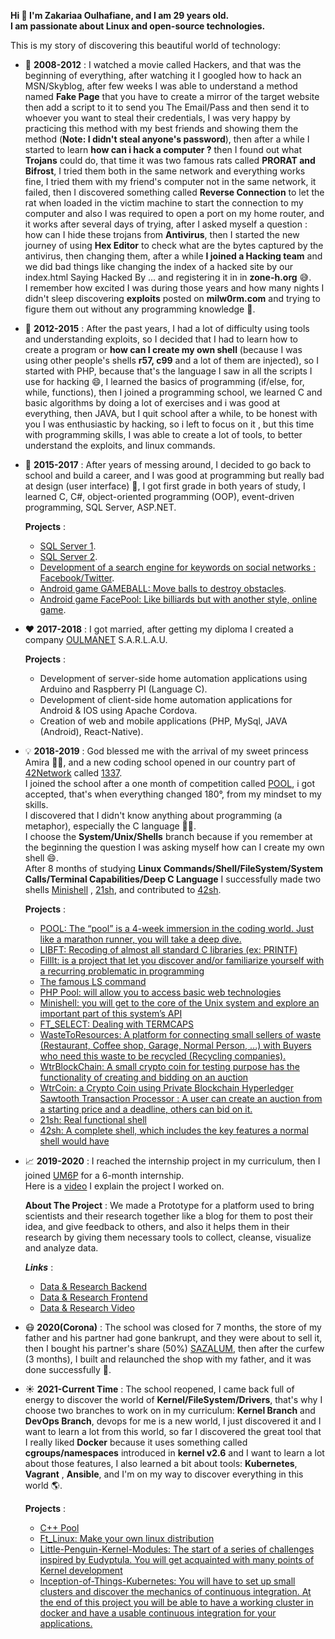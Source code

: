 **Hi 👋 I'm Zakariaa Oulhafiane, and I am 29 years old.**  
**I am passionate about Linux and open-source technologies.**

This is my story of discovering this beautiful world of technology:

- 🔭 **2008-2012** : I watched a movie called Hackers, and that was the beginning of everything, after watching it I googled how to hack an MSN/Skyblog, after few weeks I was able to understand a method named **Fake Page** that you have to create a mirror of the target website then add a script to it to send you The Email/Pass and then send it to whoever you want to steal their credentials, I was very happy by practicing this method with my best friends and showing them the method (**Note: I didn't steal anyone's password**), then after a while I started to learn **how can i hack a computer ?** then I found out what **Trojans** could do, that time it was two famous rats called **PRORAT and Bifrost**, I tried them both in the same network and everything works fine, I tried them with my friend's computer not in the same network, it failed, then I discovered something called **Reverse Connection** to let the rat when loaded in the victim machine to start the connection to my computer and also I was required to open a port on my home router, and it works after several days of trying, after I asked myself a question : how can I hide these trojans from **Antivirus**, then I started the new journey of using **Hex Editor** to check what are the bytes captured by the antivirus, then changing them, after a while **I joined a Hacking team** and we did bad things like changing the index of a hacked site by our index.html Saying Hacked By ... and registering it in in **zone-h.org** 😅.  
  I remember how excited I was during those years and how many nights I didn't sleep discovering **exploits** posted on **milw0rm.com** and trying to figure them out without any programming knowledge 🤔.

- 🌱 **2012-2015** : After the past years, I had a lot of difficulty using tools and understanding exploits, so I decided that I had to learn how to create a program or **how can I create my own shell** (because I was using other people's shells **r57, c99** and a lot of them are injected), so I started with PHP, because that's the language I saw in all the scripts I use for hacking 😄, I learned the basics of programming (if/else, for, while, functions), then I joined a programming school, we learned C and basic algorithms by doing a lot of exercises and i was good at everything, then JAVA, but I quit school after a while, to be honest with you I was enthusiastic by hacking, so i left to focus on it , but this time with programming skills, I was able to create a lot of tools, to better understand the exploits, and linux commands.

- 🤔 **2015-2017** : After years of messing around, I decided to go back to school and build a career, and I was good at programming but really bad at design (user interface) 🤣, I got first grade in both years of study, I learned C, C#, object-oriented programming (OOP), event-driven programming, SQL Server, ASP.NET.  

  **Projects** : 
   - [SQL Server 1](https://github.com/oulhafiane/my-reports/blob/master/Syst%C3%A8me-de-Gestion-de-Bases-de-Donn%C3%A9es-Relationnelles-1.pdf).  
   - [SQL Server 2](https://github.com/oulhafiane/my-reports/blob/master/Syst%C3%A8me-de-Gestion-de-Bases-de-Donn%C3%A9es-Relationnelles-2.pdf).  
   - [Development of a search engine for keywords on social networks : Facebook/Twitter](https://github.com/oulhafiane/my-reports/blob/master/Rapport-De-Stage-Blue_Fountain.pdf).  
   - [Android game GAMEBALL: Move balls to destroy obstacles](https://github.com/oulhafiane/game-ball).  
   - [Android game FacePool: Like billiards but with another style, online game](https://github.com/oulhafiane/my-reports/blob/master/facepool.pdf).   

- ❤️ **2017-2018** : I got married, after getting my diploma I created a company [OULMANET](https://charika.ma/societe-oulmanet-734218) S.A.R.L.A.U.  
  
  **Projects** :  
   - Development of server-side home automation applications using Arduino and Raspberry PI (Language C).  
   - Development of client-side home automation applications for Android & IOS using Apache Cordova.  
   - Creation of web and mobile applications (PHP, MySql, JAVA (Android), React-Native).  

- 💡 **2018-2019** : God blessed me with the arrival of my sweet princess Amira 👶🏻, and a new coding school opened in our country part of [42Network](https://twitter.com/42Network) called [1337](https://twitter.com/1337FIL).  
  I joined the school after a one month of competition called [POOL](https://github.com/oulhafiane/1337-42-Pool), i got accepted, that's when everything changed 180°, from my mindset to my skills.  
  I discovered that I didn't know anything about programming (a metaphor), especially the C language 🤣🤣.  
  I choose the **System/Unix/Shells** branch because if you remember at the beginning the question I was asking myself how can I create my own shell 😄.  
  After 8 months of studying **Linux Commands/Shell/FileSystem/System Calls/Terminal Capabilities/Deep C Language** I successfully made two shells [Minishell](https://github.com/oulhafiane/1337-42-minishell) , [21sh](https://github.com/oulhafiane/1337-42-21sh), and contributed to [42sh](https://github.com/karimstm/42sh).  
  
  **Projects** :   
    - [POOL: The “pool” is a 4-week immersion in the coding world. Just like a marathon runner, you will take a deep dive.](https://github.com/oulhafiane/1337-42-Pool)
    - [LIBFT: Recoding of almost all standard C libraries (ex: PRINTF)](https://github.com/oulhafiane/1337-42-libft)
    - [FillIt: is a project that let you discover and/or familiarize yourself with a recurring problematic in programming ](https://github.com/oulhafiane/1337-42-fillit)
    - [The famous LS command](https://github.com/oulhafiane/1337-42-ls)
    - [PHP Pool: will allow you to access basic web technologies](https://github.com/oulhafiane/1337-42-PHP-Rush00)
    - [Minishell: you will get to the core of the Unix system and explore an important part of this system’s API](https://github.com/oulhafiane/1337-42-minishell)
    - [FT_SELECT: Dealing with TERMCAPS](https://github.com/oulhafiane/1337-42-ft_select)
    - [WasteToResources: A platform for connecting small sellers of waste (Restaurant, Coffee shop, Garage, Normal Person, ...) with Buyers who need this waste to be recycled (Recycling companies).](https://github.com/oulhafiane/WasteToResources)
    - [WtrBlockChain: A small crypto coin for testing purpose has the functionality of creating and bidding on an auction](https://github.com/oulhafiane/WtrBlockChain)
    - [WtrCoin: a Crypto Coin using Private Blockchain Hyperledger Sawtooth Transaction Processor : A user can create an auction from a starting price and a deadline, others can bid on it.](https://github.com/oulhafiane/WtrCoin)
    - [21sh: Real functional shell](https://github.com/oulhafiane/1337-42-21sh)
    - [42sh: A complete shell, which includes the key features a normal shell would have](https://github.com/karimstm/42sh)

- 📈 **2019-2020** : I reached the internship project in my curriculum, then I joined [UM6P](https://twitter.com/UM6P_officiel) for a 6-month internship.  
    Here is a [video](https://www.youtube.com/watch?v=MoI36nmzWmo&feature=youtu.be) I explain the project I worked on.  
  
  **About The Project** :
    We made a Prototype for a platform used to bring scientists and their research together like a blog for them to post their idea, and give feedback to others,
    and also it helps them in their research by giving them necessary tools to collect, cleanse, visualize and analyze data.  

  ***Links*** : 
    - [Data & Research Backend](https://github.com/oulhafiane/Data-Research-Platform-Front-end)
    - [Data & Research Frontend](https://github.com/oulhafiane/Data-Research-Platform/)
    - [Data & Research Video](https://www.youtube.com/watch?v=MoI36nmzWmo&feature=youtu.be)

- 😷 **2020(Corona)** : The school was closed for 7 months, the store of my father and his partner had gone bankrupt, and they were about to sell it, then I bought his partner's share (50%) [SAZALUM](https://charika.ma/societe-sazalum-493799), then after the curfew (3 months), I built and relaunched the shop with my father, and it was done successfully 🤑.

- ☀️ **2021-Current Time** : The school reopened, I came back full of energy to discover the world of **Kernel/FileSystem/Drivers**, that's why I choose two branches to work on in my curriculum: **Kernel Branch** and **DevOps Branch**, devops for me is a new world, I just discovered it and I want to learn a lot from this world, so far I discovered the great tool that I really liked **Docker** because it uses something called **cgroups/namespaces** introduced in **kernel v2.6** and I want to learn a lot about those features, I also learned a bit about tools: **Kubernetes**, **Vagrant** , **Ansible**, and I'm on my way to discover everything in this world 🌎.

  **Projects** :   
    - [C++ Pool](https://github.com/oulhafiane/1337_42_CPP_POOL)
    - [Ft_Linux: Make your own linux distribution](https://github.com/oulhafiane/1337-42-ft_linux)
    - [Little-Penguin-Kernel-Modules: The start of a series of challenges inspired by Eudyptula. You will get acquainted with many points of Kernel development](https://github.com/oulhafiane/1337_42_little-penguin-1-kernel-modules)
    - [Inception-of-Things-Kubernetes: You will have to set up small clusters and discover the mechanics of continuous integration. At the end of this project you will be able to have a working cluster in docker and have a usable continuous integration for your applications.](https://github.com/oulhafiane/1337_42_Inception-of-Things-Kubernetes)
